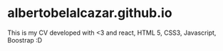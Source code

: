 # albertobelalcazar.github.io

This is my CV developed with <3 and react, HTML 5, CSS3, Javascript, Boostrap :D
